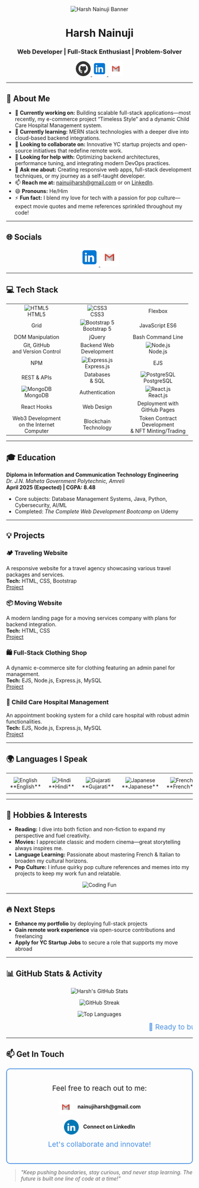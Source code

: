 <!-- Pop Culture Banner (sourced from Unsplash) -->
<p align="center">
  <img src="https://source.unsplash.com/featured/1200x300/?popculture,tech" alt="Harsh Nainuji Banner" />
</p>

<h1 align="center">Harsh Nainuji</h1>
<h3 align="center">Web Developer | Full-Stack Enthusiast | Problem-Solver</h3>

<!-- Social Media Shields using local SVG icons -->
<p align="center">
  <a href="https://github.com/Harsh-Nainuji" target="_blank">
    <img src="social-icons-master/SVG/Color/Github.svg" alt="GitHub" width="40" height="40" />
  </a>
  <a href="https://www.linkedin.com/in/harshnainuji/" target="_blank">
    <img src="icons8-linkedin.svg" alt="LinkedIn" width="40" height="40" />
  </a>
  <a href="mailto:nainujiharsh@gmail.com" target="_blank">
    <img src="social-icons-master/SVG/Color/Gmail.svg" alt="Email" width="40" height="40" />
  </a>
</p>

---

## 💫 About Me
- 🔭 **Currently working on:** Building scalable full-stack applications—most recently, my e-commerce project “Timeless Style” and a dynamic Child Care Hospital Management system.
- 🌱 **Currently learning:** MERN stack technologies with a deeper dive into cloud-based backend integrations.
- 👯 **Looking to collaborate on:** Innovative YC startup projects and open-source initiatives that redefine remote work.
- 🤔 **Looking for help with:** Optimizing backend architectures, performance tuning, and integrating modern DevOps practices.
- 💬 **Ask me about:** Creating responsive web apps, full-stack development techniques, or my journey as a self-taught developer.
- 📫 **Reach me at:** [nainujiharsh@gmail.com](mailto:nainujiharsh@gmail.com) or on [LinkedIn](https://www.linkedin.com/in/harshnainuji/).
- 😄 **Pronouns:** He/Him
- ⚡ **Fun fact:** I blend my love for tech with a passion for pop culture—expect movie quotes and meme references sprinkled throughout my code!

---

## 🌐 Socials
<p align="center">
  <a href="https://www.linkedin.com/in/harshnainuji/" target="_blank">
    <img src="icons8-linkedin.svg" alt="LinkedIn" width="50" height="50" />
  </a>
  <a href="mailto:nainujiharsh@gmail.com" target="_blank">
    <img src="social-icons-master/SVG/Color/Gmail.svg" alt="Email" width="50" height="50" />
  </a>
</p>

---

## 💻 Tech Stack

<div align="center">
  <table>
    <tr>
      <td align="center" width="150">
        <img src="https://img.shields.io/badge/HTML5-E34F26?style=for-the-badge&logo=html5&logoColor=white" alt="HTML5" /><br>
        HTML5
      </td>
      <td align="center" width="150">
        <img src="https://img.shields.io/badge/CSS3-1572B6?style=for-the-badge&logo=css3&logoColor=white" alt="CSS3" /><br>
        CSS3
      </td>
      <td align="center" width="150">
        Flexbox
      </td>
    </tr>
    <tr>
      <td align="center" width="150">
        Grid
      </td>
      <td align="center" width="150">
        <img src="https://img.shields.io/badge/Bootstrap-7952B3?style=for-the-badge&logo=bootstrap&logoColor=white" alt="Bootstrap 5" /><br>
        Bootstrap 5
      </td>
      <td align="center" width="150">
        JavaScript ES6
      </td>
    </tr>
    <tr>
      <td align="center" width="150">
        DOM Manipulation
      </td>
      <td align="center" width="150">
        jQuery
      </td>
      <td align="center" width="150">
        Bash Command Line
      </td>
    </tr>
    <tr>
      <td align="center" width="150">
        Git, GitHub<br>and Version Control
      </td>
      <td align="center" width="150">
        Backend Web Development
      </td>
      <td align="center" width="150">
        <img src="https://img.shields.io/badge/Node.js-6DA55F?style=for-the-badge&logo=node.js&logoColor=white" alt="Node.js" /><br>
        Node.js
      </td>
    </tr>
    <tr>
      <td align="center" width="150">
        NPM
      </td>
      <td align="center" width="150">
        <img src="https://img.shields.io/badge/Express.js-404D59?style=for-the-badge&logo=express&logoColor=white" alt="Express.js" /><br>
        Express.js
      </td>
      <td align="center" width="150">
        EJS
      </td>
    </tr>
    <tr>
      <td align="center" width="150">
        REST & APIs
      </td>
      <td align="center" width="150">
        Databases<br> & SQL
      </td>
      <td align="center" width="150">
        <img src="https://img.shields.io/badge/PostgreSQL-336791?style=for-the-badge&logo=postgresql&logoColor=white" alt="PostgreSQL" /><br>
        PostgreSQL
      </td>
    </tr>
    <tr>
      <td align="center" width="150">
        <img src="https://img.shields.io/badge/MongoDB-4ea94b?style=for-the-badge&logo=mongodb&logoColor=white" alt="MongoDB" /><br>
        MongoDB
      </td>
      <td align="center" width="150">
        Authentication
      </td>
      <td align="center" width="150">
        <img src="https://img.shields.io/badge/React.js-61DAFB?style=for-the-badge&logo=react&logoColor=black" alt="React.js" /><br>
        React.js
      </td>
    </tr>
    <tr>
      <td align="center" width="150">
        React Hooks
      </td>
      <td align="center" width="150">
        Web Design
      </td>
      <td align="center" width="150">
        Deployment with GitHub Pages
      </td>
    </tr>
    <tr>
      <td align="center" width="150">
        Web3 Development<br> on the Internet Computer
      </td>
      <td align="center" width="150">
        Blockchain Technology
      </td>
      <td align="center" width="150">
        Token Contract Development<br> & NFT Minting/Trading
      </td>
    </tr>
  </table>
</div>

---

## 🎓 Education
**Diploma in Information and Communication Technology Engineering**  
*Dr. J.N. Maheta Government Polytechnic, Amreli*  
**April 2025 (Expected) | CGPA: 8.48**  
- Core subjects: Database Management Systems, Java, Python, Cybersecurity, AI/ML  
- Completed: *The Complete Web Development Bootcamp* on Udemy

---

## 💡 Projects
### 🏕 Traveling Website
A responsive website for a travel agency showcasing various travel packages and services.  
**Tech:** HTML, CSS, Bootstrap  
[Project](https://github.com/Harsh-Nainuji/Traveling-agency-)

### 📦 Moving Website
A modern landing page for a moving services company with plans for backend integration.  
**Tech:** HTML, CSS  
[Project](https://github.com/Harsh-Nainuji/moving-website-)

### 🛍 Full-Stack Clothing Shop
A dynamic e-commerce site for clothing featuring an admin panel for management.  
**Tech:** EJS, Node.js, Express.js, MySQL  
[Project](https://github.com/Harsh-Nainuji/TImelss-style-First-Full-stack-)

### 🏥 Child Care Hospital Management
An appointment booking system for a child care hospital with robust admin functionalities.  
**Tech:** EJS, Node.js, Express.js, MySQL  
[Project](https://github.com/Harsh-Nainuji/Child-Hospital-Website)

---

## 🌍 Languages I Speak

<div align="center">
  <table>
    <tr>
      <td align="center" style="padding: 10px;">
        <img src="https://flagcdn.com/w40/us.png" alt="English" /><br>
        **English**
      </td>
      <td align="center" style="padding: 10px;">
        <img src="https://flagcdn.com/w40/in.png" alt="Hindi" /><br>
        **Hindi**
      </td>
      <td align="center" style="padding: 10px;">
        <img src="https://flagcdn.com/w40/in.png" alt="Gujarati" /><br>
        **Gujarati**
      </td>
      <td align="center" style="padding: 10px;">
        <img src="https://flagcdn.com/w40/jp.png" alt="Japanese" /><br>
        **Japanese**
      </td>
      <td align="center" style="padding: 10px;">
        <img src="https://flagcdn.com/w40/fr.png" alt="French" /><br>
        **French**
      </td>
    </tr>
  </table>
</div>


---

## 🎯 Hobbies & Interests

- **Reading:** I dive into both fiction and non-fiction to expand my perspective and fuel creativity.
- **Movies:** I appreciate classic and modern cinema—great storytelling always inspires me.
- **Language Learning:** Passionate about mastering French & Italian to broaden my cultural horizons.
- **Pop Culture:** I infuse quirky pop culture references and memes into my projects to keep my work fun and relatable.

<p align="center">
  <img src="https://media.giphy.com/media/3oEjI6SIIHBdRxXI40/giphy.gif" alt="Coding Fun" width="250" />
</p>

---

## 🔥 Next Steps
- **Enhance my portfolio** by deploying full-stack projects  
- **Gain remote work experience** via open-source contributions and freelancing  
- **Apply for YC Startup Jobs** to secure a role that supports my move abroad

---

## 📊 GitHub Stats & Activity
<p align="center">
  <img src="https://github-readme-stats.vercel.app/api?username=Harsh-Nainuji&show_icons=true&theme=radical" alt="Harsh's GitHub Stats" />
</p>
<p align="center">
  <img src="https://github-readme-streak-stats.herokuapp.com/?user=Harsh-Nainuji&theme=dark" alt="GitHub Streak" />
</p>
<p align="center">
  <img src="https://github-readme-stats.vercel.app/api/top-langs/?username=Harsh-Nainuji&theme=dark&layout=compact" alt="Top Languages" />
</p>

<div align="center">
  <marquee behavior="scroll" direction="left" scrollamount="5" style="font-size:1.2rem; color:#4A90E2;">
    🚀 Ready to build, learn, and make an impact with YC startups! 🚀
  </marquee>
</div>

---
## 📫 Get In Touch

<div align="center" style="border: 2px solid #4A90E2; border-radius: 10px; padding: 20px; max-width: 600px; margin: auto;">
  <p style="font-size: 1.2rem;">Feel free to reach out to me:</p>
  <p>
    <a href="mailto:nainujiharsh@gmail.com" style="text-decoration: none; color: inherit;">
      <img src="social-icons-master/SVG/Color/Gmail.svg" alt="Email" width="40" height="40" style="vertical-align: middle; margin-right: 8px;" />
      <strong>nainujiharsh@gmail.com</strong>
    </a>
  </p>
  <p>
    <a href="https://www.linkedin.com/in/harshnainuji/" style="text-decoration: none; color: inherit;">
      <img src="social-icons-master/SVG/Color/LinkedIn.svg" alt="LinkedIn" width="40" height="40" style="vertical-align: middle; margin-right: 8px;" />
      <strong>Connect on LinkedIn</strong>
    </a>
  </p>
  <p style="font-size: 1.2rem; color: #4A90E2; margin-top: 10px;">Let's collaborate and innovate!</p>
</div>


> *"Keep pushing boundaries, stay curious, and never stop learning. The future is built one line of code at a time!"*
